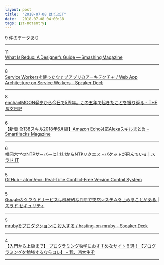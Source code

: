 ```yaml
---
layout: post
title:  "2018-07-08 はてぶIT"
date:   2018-07-08 04:00:38
tags: [it-hotentry]
---
```

9 件のデータあり

<hr><div class="row">
<div class="col-1"><span class="badge badge-pill badge-success h2">11</span></div>
<div class="col-11"><a href='https://www.smashingmagazine.com/2018/07/redux-designers-guide/' target='_blank'>What Is Redux: A Designer’s Guide — Smashing Magazine</a></div>
</div>
<hr>
<div class="row">
<div class="col-1"><span class="badge badge-pill badge-success h2">8</span></div>
<div class="col-11"><a href='https://speakerdeck.com/laiso/web-app-architecture-on-service-workers' target='_blank'>Service Workersを使ったウェブアプリのアーキテクチャ / Web App Architecture on Service Workers - Speaker Deck</a></div>
</div>
<hr>
<div class="row">
<div class="col-1"><span class="badge badge-pill badge-success h2">8</span></div>
<div class="col-11"><a href='https://ift.tt/2KTlP0q' target='_blank'>enchantMOON発売から今日で5周年。この五年で起きたことを振り返る - THE長文日記</a></div>
</div>
<hr>
<div class="row">
<div class="col-1"><span class="badge badge-pill badge-success h2">6</span></div>
<div class="col-11"><a href='https://smarthacks.jp/mag/37287' target='_blank'>【新着 全138スキル2018年6月編】Amazon Echo対応Alexaスキルまとめ – SmartHacks Magazine</a></div>
</div>
<hr>
<div class="row">
<div class="col-1"><span class="badge badge-pill badge-success h2">6</span></div>
<div class="col-11"><a href='https://it.srad.jp/story/18/07/06/0639213/' target='_blank'>福岡大学のNTPサーバーに1.1.1.1からNTPリクエストパケットが飛んでいる | スラド IT</a></div>
</div>
<hr>
<div class="row">
<div class="col-1"><span class="badge badge-pill badge-success h2">5</span></div>
<div class="col-11"><a href='https://github.com/atom/eon' target='_blank'>GitHub - atom/eon: Real-Time Conflict-Free Version Control System</a></div>
</div>
<hr>
<div class="row">
<div class="col-1"><span class="badge badge-pill badge-success h2">5</span></div>
<div class="col-11"><a href='https://security.srad.jp/story/18/07/07/0432251/' target='_blank'>Googleのクラウドサービスは機械的な判断で突然システムを止めることがある | スラド セキュリティ</a></div>
</div>
<hr>
<div class="row">
<div class="col-1"><span class="badge badge-pill badge-success h2">5</span></div>
<div class="col-11"><a href='https://speakerdeck.com/udzura/hosting-on-mruby' target='_blank'>mrubyをプロダクションに 投入する / hosting-on-mruby - Speaker Deck</a></div>
</div>
<hr>
<div class="row">
<div class="col-1"><span class="badge badge-pill badge-success h2">4</span></div>
<div class="col-11"><a href='https://ift.tt/2ubM3UN' target='_blank'>【入門から上級まで】 プログラミング独学におすすめなサイト６選！【プログラミングを勉強するならコレ】 - 我、京大生ぞ</a></div>
</div>
<hr>
